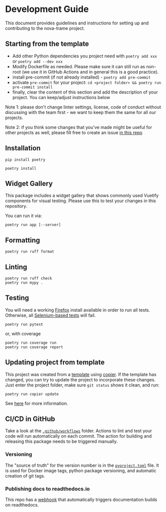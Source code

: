 # Development Guide

This document provides guidelines and instructions for setting up and contributing to
the nova-trame project.

## Starting from the template

- Add other Python dependencies you project need with `poetry add xxx` or `poetry add --dev xxx`
- Modify Dockerfile as needed. Please make sure it can still run as non-root (we use it in GitHub Actions and in general this
is a good practice).
- install pre-commit (if not already installed) - `poetry add pre-commit`
- activate `pre-commit` for your project: `cd <project folder> && poetry run pre-commit install`
- finally, clear the content of this section and add the description of your project. You can keep/adjust instructions
below

Note 1: please don't change linter settings, license, code of conduct without discussing with the team first - we want to keep them
the same for all our projects.

Note 2: if you think some changes that you've made might be useful for other projects as well, please fill free
to create an issue [in this repo](https://code.ornl.gov/ndip/project-templates/python/-/issues/new)


## Installation

```commandline
pip install poetry

poetry install
```

## Widget Gallery
This package includes a widget gallery that shows commonly used Vuetify components for visual testing. Please use this to test your changes in this repository.

You can run it via:
```commandline
poetry run app [--server]
```

## Formatting
```commandline
poetry run ruff format
```

## Linting
```commandline
poetry run ruff check
poetry run mypy .
```

## Testing
You will need a working [Firefox](https://www.mozilla.org/en-US/firefox/) install available in order to run all tests.
Otherwise, all [Selenium-based tests](https://www.selenium.dev/) will fail.

```commandline
poetry run pytest
```
or, with coverage
```commandline
poetry run coverage run
poetry run coverage report
```

## Updating project from template

This project was created from a [template](https://code.ornl.gov/ndip/project-templates/python.git) using [copier](https://copier.readthedocs.io/). If the template has changed, you
can try to update the project to incorporate these changes. Just enter the project folder, make sure `git status`
shows it clean, and run:
```
poetry run copier update
```
See [here](https://copier.readthedocs.io/en/stable/updating/#updating-a-project) for more information.


## CI/CD in GitHub

Take a look at the [`.github/workflows`](.github/workflows) folder.
Actions to lint and test your code will run automatically on each commit.
The action for building and releasing this package needs to be triggered manually.

### Versioning

The "source of truth" for the version number is in the [`pyproject.toml`](pyproject.toml) file. It is used for Docker
image tags, python package versioning, and automatic creation of git tags.

### Publishing docs to readthedocs.io

This repo has a [webhook](https://github.com/nova-model/nova-trame/settings/hooks) that automatically triggers documentation builds on readthedocs.

